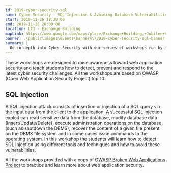 ```yaml
---
id: 2019-cyber-security-sql
name: Cyber Security - SQL Injection & Avoiding Database Vulnerabilities
start: 2019-11-26 18:30:00
end: 2019-11-26 20:00:00
location: LT3 - Exchange Building
mapLink: https://www.google.com/maps/place/Exchange+Building,+Jubilee+Campus,+Wollaton+Rd,+Nottingham+NG8+1BB/@52.9539184,-1.1901197,17z/data=!3m1!4b1!4m5!3m4!1s0x4879c202a9ac965d:0xec186c891949c701!8m2!3d52.9539184!4d-1.187931
banner: .\public\images\events\banners\/2019-cyber-security-sql-banner.jpg
summary: |
  Go in-depth into Cyber Security with our series of workshops run by Hani Momeninia
---
```


These workshops are designed to raise awareness toward web application security and teach students how to detect, prevent and respond to the latest cyber security challenges. All the workshops are based on OWASP (Open Web Application Security Project) top 10.

## SQL Injection

A SQL injection attack consists of insertion or injection of a SQL query via the input data from the client to the application. A successful SQL injection exploit can read sensitive data from the database, modify database data (Insert/Update/Delete), execute administration operations on the database (such as shutdown the DBMS), recover the content of a given file present on the DBMS file system and in some cases issue commands to the operating system. In this workshop the students will learn how to detect SQL injection using different tools and techniques and how to avoid these vulnerabilities.

 
All the workshops provided with a copy of [OWASP Broken Web Applications Project](https://www.owasp.org/index.php/OWASP_Broken_Web_Applications_Project) to practice and learn more about web application security.